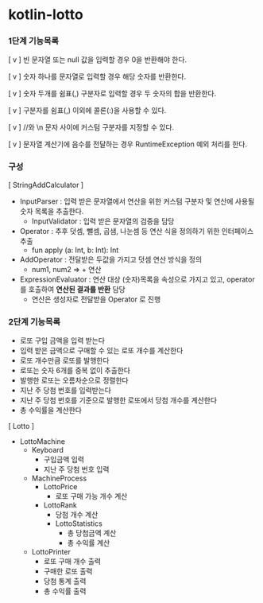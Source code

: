 # kotlin-lotto

### 1단계 기능목록

[ v ] 빈 문자열 또는 null 값을 입력할 경우 0을 반환해야 한다.

[ v ] 숫자 하나를 문자열로 입력할 경우 해당 숫자를 반환한다.

[ v ] 숫자 두개를 쉼표(,) 구분자로 입력할 경우 두 숫자의 합을 반환한다.

[ v ] 구분자를 쉼표(,) 이외에 콜론(:)을 사용할 수 있다.

[ v ] //와 \n 문자 사이에 커스텀 구분자를 지정할 수 있다.

[ v ] 문자열 계산기에 음수를 전달하는 경우 RuntimeException 예외 처리를 한다.

### 구성
[ StringAddCalculator ]
- InputParser : 입력 받은 문자열에서 연산을 위한 커스텀 구분자 및 연산에 사용될 숫자 목록을 추출한다.
  - InputValidator : 입력 받은 문자열의 검증을 담당
- Operator : 추후 덧셈, 뺄셈, 곱샘, 나눈셈 등 연산 식을 정의하기 위한 인터페이스 추출
  - fun apply (a: Int, b: Int): Int
- AddOperator : 전달받은 두값을 가지고 덧셈 연산 방식을 정의
  - num1, num2 => + 연산
- ExpressionEvaluator : 연산 대상 (숫자)목록을 속성으로 가지고 있고, operator 를 호출하여 **연산된 결과를 반환** 담당
  - 연산은 생성자로 전달받을 Operator 로 진행 

### 2단계 기능목록
- 로또 구입 금액을 입력 받는다
- 입력 받은 금액으로 구매할 수 있는 로또 개수를 계산한다
- 로또 개수만큼 로또를 발행한다
- 로또는 숫자 6개를 중복 없이 추출한다
- 발행한 로또는 오름차순으로 정렬한다
- 지난 주 당첨 번호를 입력받는다
- 지난 주 당첨 번호를 기준으로 발행한 로또에서 당첨 개수를 계산한다
- 총 수익률을 계산한다


[ Lotto ]
- LottoMachine
  - Keyboard
    - 구입금액 입력
    - 지난 주 당첨 번호 입력
  - MachineProcess
    - LottoPrice
      - 로또 구매 가능 개수 계산
    - LottoRank
      - 당첨 개수 계산
      - LottoStatistics
        - 총 당첨금액 계산
        - 총 수익률 계산
  - LottoPrinter
    - 로또 구매 개수 출력
    - 구매한 로또 출력
    - 당첨 통계 출력
    - 총 수익률 출력